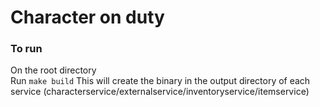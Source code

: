 # Character on duty

### To run
On the root directory  
Run `make build`
This will create the binary in the output directory of each service (characterservice/externalservice/inventoryservice/itemservice)
